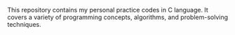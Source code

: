 This repository contains my personal practice codes in C language. It covers a variety of programming concepts, algorithms, and problem-solving techniques.
